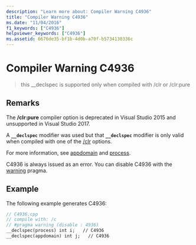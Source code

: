 ```yaml
---
description: "Learn more about: Compiler Warning C4936"
title: "Compiler Warning C4936"
ms.date: "11/04/2016"
f1_keywords: ["C4936"]
helpviewer_keywords: ["C4936"]
ms.assetid: 6676de35-bf1b-4d0b-a70f-b5734130336c
---
```

# Compiler Warning C4936

> this __declspec is supported only when compiled with /clr or /clr:pure

## Remarks

The **/clr:pure** compiler option is deprecated in Visual Studio 2015 and unsupported in Visual Studio 2017.

A **`__declspec`** modifier was used but that **`__declspec`** modifier is only valid when compiled with one of the [/clr](../../build/reference/clr-common-language-runtime-compilation.md) options.

For more information, see [appdomain](../../cpp/appdomain.md) and [process](../../cpp/process.md).

C4936 is always issued as an error.  You can disable C4936 with the [warning](../../preprocessor/warning.md) pragma.

## Example

The following example generates C4936:

```cpp
// C4936.cpp
// compile with: /c
// #pragma warning (disable : 4936)
__declspec(process) int i;   // C4936
__declspec(appdomain) int j;   // C4936
```
